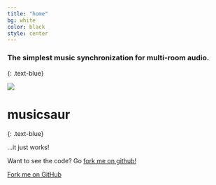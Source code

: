 ```yaml
---
title: "home"
bg: white
color: black
style: center
---
```


### The simplest music synchronization for multi-room audio.

{: .text-blue}

<img src="http://www.musicsaur.com/img/avatar.png" class="fa-stack subtlecircle" style="font-size:100px; background:rgba(255,166,0,0.1)">

# musicsaur
{: .text-blue}


…it just works!

Want to see the code? Go [fork me on github!](https://github.com/schollz/musicsaur)

<span id="forkongithub">
  <a href="{{ site.source_link }}" class="bg-blue">
    Fork me on GitHub
  </a>
</span>
